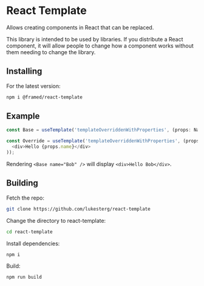 # React Template

Allows creating components in React that can be replaced.

This library is intended to be used by libraries. If you distribute a React component, it will allow people to change how a component works without them needing to change the library.

## Installing

For the latest version:

```bash
npm i @framed/react-template
```

## Example

```javascript
const Base = useTemplate('templateOverriddenWithProperties', (props: NameProperties) => <div>Hi {props.name}</div>);

const Override = useTemplate('templateOverriddenWithProperties', (props: NameProperties) => (
  <div>Hello {props.name}</div>
));
```

Rendering `<Base name="Bob" />` will display `<div>Hello Bob</div>`.

## Building

Fetch the repo:

```bash
git clone https://github.com/lukesterg/react-template
```

Change the directory to react-template:

```bash
cd react-template
```

Install dependencies:

```bash
npm i
```

Build:

```bash
npm run build
```
